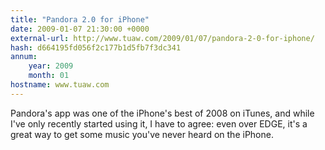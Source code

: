 ```yaml
---
title: "Pandora 2.0 for iPhone"
date: 2009-01-07 21:30:00 +0000
external-url: http://www.tuaw.com/2009/01/07/pandora-2-0-for-iphone/
hash: d664195fd056f2c177b1d5fb7f3dc341
annum:
    year: 2009
    month: 01
hostname: www.tuaw.com
---
```


Pandora's app was one of the iPhone's best of 2008 on iTunes, and while I've only recently started using it, I have to agree: even over EDGE, it's a great way to get some music you've never heard on the iPhone.
